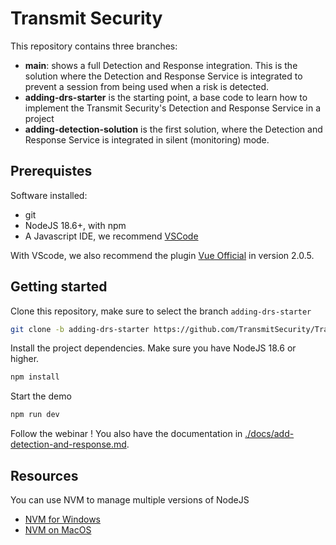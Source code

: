 # Transmit Security

This repository contains three branches:
- **main**: shows a full Detection and Response integration. This is the solution where the Detection and Response Service is integrated to prevent a session from being used when a risk is detected.
- **adding-drs-starter** is the starting point, a base code to learn how to implement the Transmit Security's Detection and Response Service in a project
- **adding-detection-solution** is the first solution, where the Detection and Response Service is integrated in silent (monitoring) mode. 

## Prerequistes

Software installed:
- git
- NodeJS 18.6+, with npm
- A Javascript IDE, we recommend [VSCode](https://code.visualstudio.com/)

With VScode, we also recommend the plugin [Vue Official](https://marketplace.visualstudio.com/items?itemName=Vue.volar) in version 2.0.5.

## Getting started

Clone this repository, make sure to select the branch `adding-drs-starter`

```bash
git clone -b adding-drs-starter https://github.com/TransmitSecurity/Training-DRS.git
```

Install the project dependencies.
Make sure you have NodeJS 18.6 or higher.

```bash
npm install
```

Start the demo

```bash
npm run dev
```

Follow the webinar !
You also have the documentation in [./docs/add-detection-and-response.md](./docs/add-detection-and-response.md).


## Resources

You can use NVM to manage multiple versions of NodeJS
* [NVM for Windows](https://github.com/coreybutler/nvm-windows)
* [NVM on MacOS](https://github.com/nvm-sh/nvm?tab=readme-ov-file#installing-and-updating)